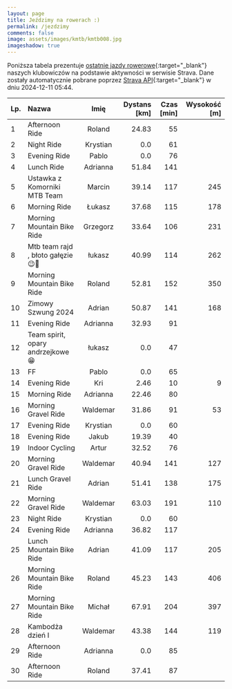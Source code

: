 ```yaml
---
layout: page
title: Jeździmy na rowerach :)
permalink: /jezdzimy
comments: false
image: assets/images/kmtb/kmtb008.jpg
imageshadow: true
---
```


Poniższa tabela prezentuje [ostatnie jazdy rowerowe](https://www.strava.com/clubs/336381){:target="_blank"} naszych klubowiczów na podstawie aktywności w serwisie Strava. Dane zostały automatycznie pobrane poprzez [Strava API](https://developers.strava.com/docs/reference/#api-Clubs-getClubActivitiesById){:target="_blank"} w dniu 2024-12-11 05:44.

Lp. | Nazwa | Imię | Dystans [km] | Czas [min] | Wysokość [m]
:--- | :--- | :---: | ---: | ---: | ---:
1|Afternoon Ride|Roland|24.83|55|
2|Night Ride|Krystian|0.0|61|
3|Evening Ride|Pablo|0.0|76|
4|Lunch Ride|Adrianna|51.84|141|
5|Ustawka z Komorniki MTB Team|Marcin|39.14|117|245
6|Morning Ride|Łukasz|37.68|115|178
7|Morning Mountain Bike Ride|Grzegorz|33.64|106|231
8|Mtb team rajd , błoto gałęzie 😉🫡|łukasz|40.99|114|262
9|Morning Mountain Bike Ride|Roland|52.81|152|350
10|Zimowy Szwung 2024|Adrian|50.87|141|168
11|Evening Ride|Adrianna|32.93|91|
12|Team spirit, opary andrzejkowe😁|łukasz|0.0|47|
13|FF|Pablo|0.0|65|
14|Evening Ride|Kri|2.46|10|9
15|Morning Ride|Adrianna|22.46|80|
16|Morning Gravel Ride|Waldemar|31.86|91|53
17|Evening Ride|Krystian|0.0|60|
18|Evening Ride|Jakub|19.39|40|
19|Indoor Cycling|Artur|32.52|76|
20|Morning Gravel Ride|Waldemar|40.94|141|127
21|Lunch Gravel Ride|Adrian|51.41|138|175
22|Morning Gravel Ride|Waldemar|63.03|191|110
23|Night Ride|Krystian|0.0|60|
24|Evening Ride|Adrianna|36.82|117|
25|Lunch Mountain Bike Ride|Adrian|41.09|117|205
26|Morning Mountain Bike Ride|Roland|45.23|143|406
27|Morning Mountain Bike Ride|Michał|67.91|204|397
28|Kambodża dzień I|Waldemar|43.38|144|119
29|Afternoon Ride|Adrianna|0.0|85|
30|Afternoon Ride|Roland|37.41|87|
